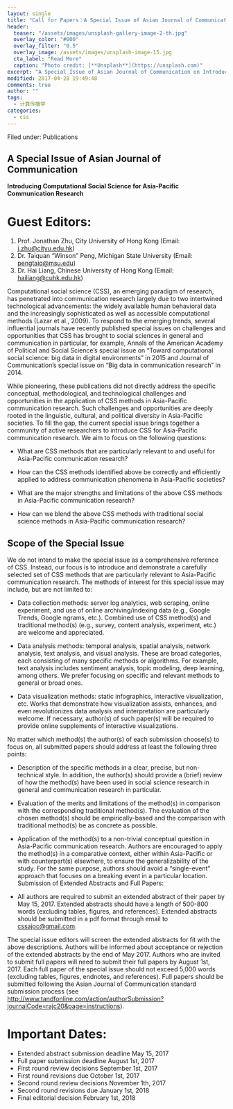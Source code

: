 ```yaml
---
layout: single
title: "Call for Papers：A Special Issue of Asian Journal of Communication"
header:
  teaser: "/assets/images/unsplash-gallery-image-2-th.jpg"
  overlay_color: "#000"
  overlay_filter: "0.5"
  overlay_image: /assets/images/unsplash-image-15.jpg
  cta_label: "Read More"
  caption: "Photo credit: [**Unsplash**](https://unsplash.com)"
excerpt: "A Special Issue of Asian Journal of Communication on Introducing Computational Social Science for Asia-Pacific Communication Research, deadline May 15 2017"
modified: 2017-04-28 19:49:48
comments: true
author: ""
tags:
  - 计算传播学
categories:
  - css
---
```




Filed under: Publications

## A Special Issue of Asian Journal of Communication

**Introducing Computational Social Science for Asia-Pacific Communication Research**

# Guest Editors:

1. Prof. Jonathan Zhu, City University of Hong Kong (Email: j.zhu@cityu.edu.hk)
1. Dr. Taiquan “Winson” Peng, Michigan State University (Email: pengtaiq@msu.edu)
1. Dr. Hai Liang, Chinese University of Hong Kong (Email: hailiang@cuhk.edu.hk)

Computational social science (CSS), an emerging paradigm of research, has penetrated into communication research largely due to two intertwined technological advancements: the widely available human behavioral data and the increasingly sophisticated as well as accessible computational methods (Lazar et al., 2009).  To respond to the emerging trends, several influential journals have recently published special issues on challenges and opportunities that CSS has brought to social sciences in general and communication in particular, for example, Annals of the American Academy of Political and Social Science’s special issue on “Toward computational social science: big data in digital environments” in 2015 and Journal of Communication’s special issue on “Big data in communication research” in 2014.

While pioneering, these publications did not directly address the specific conceptual, methodological, and technological challenges and opportunities in the application of CSS methods in Asia-Pacific communication research.  Such challenges and opportunities are deeply rooted in the linguistic, cultural, and political diversity in Asia-Pacific societies.  To fill the gap, the current special issue brings together a community of active researchers to introduce CSS for Asia-Pacific communication research.  We aim to focus on the following questions:

- What are CSS methods that are particularly relevant to and useful for Asia-Pacific communication research?

- How can the CSS methods identified above be correctly and efficiently applied to address communication phenomena in Asia-Pacific societies?

- What are the major strengths and limitations of the above CSS methods in Asia-Pacific communication research?

- How can we blend the above CSS methods with traditional social science methods in Asia-Pacific communication research?

## Scope of the Special Issue

We do not intend to make the special issue as a comprehensive reference of CSS.  Instead, our focus is to introduce and demonstrate a carefully selected set of CSS methods that are particularly relevant to Asia-Pacific communication research.  The methods of interest for this special issue may include, but are not limited to:

- Data collection methods: server log analytics, web scraping, online experiment, and use of online archiving/indexing data (e.g., Google Trends, Google ngrams, etc.).  Combined use of CSS method(s) and traditional method(s) (e.g., survey, content analysis, experiment, etc.) are welcome and appreciated.

- Data analysis methods: temporal analysis, spatial analysis, network analysis, text analysis, and visual analysis.  These are broad categories, each consisting of many specific methods or algorithms.  For example, text analysis includes sentiment analysis, topic modeling, deep learning, among others.  We prefer focusing on specific and relevant methods to general or broad ones.

- Data visualization methods: static infographics, interactive visualization, etc.  Works that demonstrate how visualization assists, enhances, and even revolutionizes data analysis and interpretation are particularly welcome.  If necessary, author(s) of such paper(s) will be required to provide online supplements of interactive visualizations.

No matter which method(s) the author(s) of each submission choose(s) to focus on, all submitted papers should address at least the following three points:

- Description of the specific methods in a clear, precise, but non-technical style.  In addition, the author(s) should provide a (brief) review of how the method(s) have been used in social science research in general and communication research in particular.

- Evaluation of the merits and limitations of the method(s) in comparison with the corresponding traditional method(s).  The evaluation of the chosen method(s) should be empirically-based and the comparison with traditional method(s) be as concrete as possible.

- Application of the method(s) to a non-trivial conceptual question in Asia-Pacific communication research.  Authors are encouraged to apply the method(s) in a comparative context, either within Asia-Pacific or with counterpart(s) elsewhere, to ensure the generalizability of the study.  For the same purpose, authors should avoid a “single-event” approach that focuses on a breaking event in a particular location.
Submission of Extended Abstracts and Full Papers:

- All authors are required to submit an extended abstract of their paper by May 15, 2017.  Extended abstracts should have a length of 500-800 words (excluding tables, figures, and references).  Extended abstracts should be submitted in a pdf format through email to cssajoc@gmail.com.

The special issue editors will screen the extended abstracts for fit with the above descriptions.  Authors will be informed about acceptance or rejection of the extended abstracts by the end of May 2017.  Authors who are invited to submit full papers will need to submit their full papers by August 1st, 2017.  Each full paper of the special issue should not exceed 5,000 words (excluding tables, figures, endnotes, and references).  Full papers should be submitted following the Asian Journal of Communication standard submission process (see http://www.tandfonline.com/action/authorSubmission?journalCode=rajc20&page=instructions).

# Important Dates:

- Extended abstract submission deadline            May 15, 2017
- Full paper submission deadline                       August 1st, 2017
- First round review decisions                           September 1st, 2017
- First round revisions due                               October 1st, 2017
- Second round review decisions                       November 1th, 2017
- Second round revisions due                           January 1st, 2018
- Final editorial decision                                   February 1st, 2018
